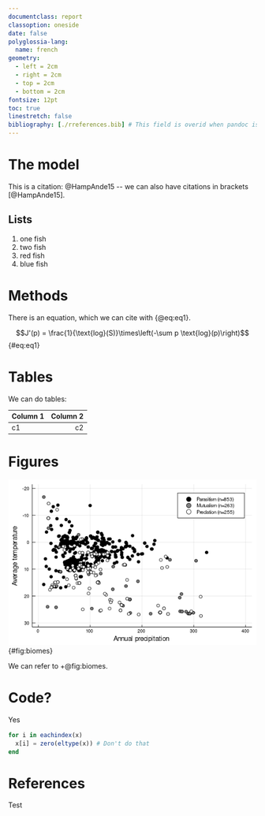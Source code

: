 ```yaml
---
documentclass: report
classoption: oneside
date: false
polyglossia-lang:
  name: french
geometry:
  - left = 2cm
  - right = 2cm
  - top = 2cm
  - bottom = 2cm
fontsize: 12pt
toc: true
linestretch: false
bibliography: [./rreferences.bib] # This field is overid when pandoc is use, but it allow to use citation completion when writting.
---
```


# The model

This is a citation: @HampAnde15 -- we can also have citations in brackets
[@HampAnde15].

## Lists

1. one fish
2. two fish
3. red fish
4. blue fish

# Methods

There is an equation, which we can cite with {@eq:eq1}.

$$J'(p) = \frac{1}{\text{log}(S)}\times\left(-\sum p \text{log}(p)\right)$$ {#eq:eq1}

# Tables

We can do tables:

| Column 1 | Column 2 |
| -------- | --------:|
| c1       |       c2 |

# Figures

![This is the legend of the figure](figures/biomes.png){#fig:biomes}

We can refer to +@fig:biomes.

# Code?

Yes

~~~ julia
for i in eachindex(x)
  x[i] = zero(eltype(x)) # Don't do that
end
~~~

# References

Test

